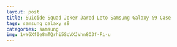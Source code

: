 ```yaml
---
layout: post
title: Suicide Squad Joker Jared Leto Samsung Galaxy S9 Case
tags: samsung galaxy s9
categories: samsung
img: 1vY6Xf0e8mTQrhi5SqVXJVnn8O3f-Fi-u
---
```


